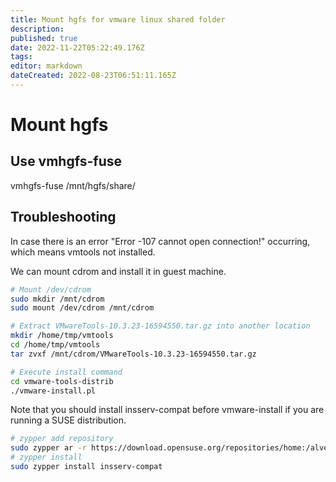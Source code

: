```yaml
---
title: Mount hgfs for vmware linux shared folder
description: 
published: true
date: 2022-11-22T05:22:49.176Z
tags: 
editor: markdown
dateCreated: 2022-08-23T06:51:11.165Z
---
```


# Mount hgfs

## Use vmhgfs-fuse
vmhgfs-fuse /mnt/hgfs/share/

## Troubleshooting

In case there is an error "Error -107 cannot open connection!" occurring, which means vmtools not installed.

We can mount cdrom and install it in guest machine.

```bash
# Mount /dev/cdrom
sudo mkdir /mnt/cdrom
sudo mount /dev/cdrom /mnt/cdrom
```

```bash
# Extract VMwareTools-10.3.23-16594550.tar.gz into another location
mkdir /home/tmp/vmtools
cd /home/tmp/vmtools
tar zvxf /mnt/cdrom/VMwareTools-10.3.23-16594550.tar.gz
```

```bash
# Execute install command
cd vmware-tools-distrib
./vmware-install.pl
```

Note that you should install insserv-compat before vmware-install if you are running a SUSE distribution.
```bash
# zypper add repository
sudo zypper ar -r https://download.opensuse.org/repositories/home:/alveus:/depository/openSUSE_Tumbleweed/home:alveus:depository.repo
# zypper install
sudo zypper install insserv-compat
```

